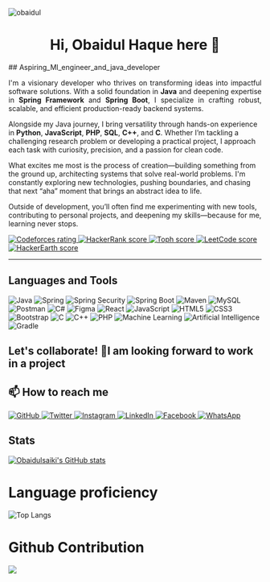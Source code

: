<p align="left"> <img src="https://komarev.com/ghpvc/?username=obaidulsaiki&label=Profile%20views&color=0e75b6&style=flat" alt="obaidul" /> </p>


<h1 align="center">Hi, Obaidul Haque here 👋</h1>
## Aspiring_Ml_engineer_and_java_developer

<p align="justify">
I'm a visionary developer who thrives on transforming ideas into impactful software solutions. With a solid foundation in <strong>Java</strong> and deepening expertise in <strong>Spring Framework</strong> and <strong>Spring Boot</strong>, I specialize in crafting robust, scalable, and efficient production-ready backend systems.

Alongside my Java journey, I bring versatility through hands-on experience in <strong>Python</strong>, <strong>JavaScript</strong>, <strong>PHP</strong>, <strong>SQL</strong>, <strong>C++</strong>, and <strong>C</strong>. Whether I’m tackling a challenging research problem or developing a practical project, I approach each task with curiosity, precision, and a passion for clean code.

What excites me most is the process of creation—building something from the ground up, architecting systems that solve real-world problems. I'm constantly exploring new technologies, pushing boundaries, and chasing that next “aha” moment that brings an abstract idea to life.

Outside of development, you’ll often find me experimenting with new tools, contributing to personal projects, and deepening my skills—because for me, learning never stops.
</p>

<p align="left">
   <a href="https://codeforces.com/profile/obaidulsaiki">
      <img alt="Codeforces rating" title="Codeforces rating" src="https://custom-icon-badges.demolab.com/badge/Codeforces-267-%23E05D44?style=for-the-badge&labelColor=CE4630&logo=codeforces&logoColor=white"/>
   </a><a href="https://www.hackerrank.com/profile/Obaidulsaiki">
      <img alt="HackerRank score" title="HackerRank score" src="https://custom-icon-badges.demolab.com/badge/HackerRank-67-%2355960c?style=for-the-badge&labelColor=488207&logo=hackerrank&logoColor=white"/>
   </a>
   <a href="https://toph.co/u/obaidulsaiki">
      <img alt="Toph score" title="Toph score" src="https://custom-icon-badges.demolab.com/badge/Toph-72-%23236ad3?style=for-the-badge&labelColor=1155ba&logo=toph&logoColor=white"/>
   </a>
	<a href="https://leetcode.com/u/obaidulsaiki/">
      <img alt="LeetCode score" title="LeetCode score" src="https://custom-icon-badges.demolab.com/badge/LeetCode-03-%23005588?style=for-the-badge&labelColor=003366&logo=leetcode&logoColor=white"/>
   </a>
   <a href="https://www.hackerearth.com/@saki.obidul">
      <img alt="HackerEarth score" title="HackerEarth score" src="https://custom-icon-badges.demolab.com/badge/HackerEarth-12-%23E1AD0E?style=for-the-badge&labelColor=C79600&logo=hackerearth&logoColor=white"/>
   </a>
</p>

---
   
##  Languages and Tools 
![Java](https://img.shields.io/badge/java-%23ED8B00.svg?style=for-the-badge&logo=openjdk&logoColor=white) 
![Spring](https://img.shields.io/badge/spring-%236DB33F.svg?style=for-the-badge&logo=spring&logoColor=white) 
![Spring Security](https://img.shields.io/badge/Spring_Security-6DB33F?style=for-the-badge&logo=spring-security&logoColor=white) 
![Spring Boot](https://img.shields.io/badge/Spring_Boot-6DB33F?style=for-the-badge&logo=spring-boot&logoColor=white) 
![Maven](https://img.shields.io/badge/Maven-C71A36?style=for-the-badge&logo=apachemaven&logoColor=white) 
![MySQL](https://img.shields.io/badge/mysql-4479A1.svg?style=for-the-badge&logo=mysql&logoColor=white) 
![Postman](https://img.shields.io/badge/Postman-FF6C37?style=for-the-badge&logo=postman&logoColor=white) 
![C#](https://img.shields.io/badge/c%23-%23239120.svg?style=for-the-badge&logo=csharp&logoColor=white) 
![Figma](https://img.shields.io/badge/Figma-F24E1E?style=for-the-badge&logo=figma&logoColor=white) 
![React](https://img.shields.io/badge/React-20232A?style=for-the-badge&logo=react&logoColor=61DAFB) 
![JavaScript](https://img.shields.io/badge/javascript-%23323330.svg?style=for-the-badge&logo=javascript&logoColor=%23F7DF1E) 
![HTML5](https://img.shields.io/badge/html5-%23E34F26.svg?style=for-the-badge&logo=html5&logoColor=white) 
![CSS3](https://img.shields.io/badge/css3-%231572B6.svg?style=for-the-badge&logo=css3&logoColor=white) 
![Bootstrap](https://img.shields.io/badge/bootstrap-%238511FA.svg?style=for-the-badge&logo=bootstrap&logoColor=white) 
![C](https://img.shields.io/badge/c-%2300599C.svg?style=for-the-badge&logo=c&logoColor=white) 
![C++](https://img.shields.io/badge/c++-%2300599C.svg?style=for-the-badge&logo=c%2B%2B&logoColor=white) 
![PHP](https://img.shields.io/badge/php-%23777BB4.svg?style=for-the-badge&logo=php&logoColor=white) 
![Machine Learning](https://img.shields.io/badge/Machine_Learning-%23007ACC.svg?style=for-the-badge&logo=azuredevops&logoColor=white) 
![Artificial Intelligence](https://img.shields.io/badge/AI-%23FF6F61.svg?style=for-the-badge&logo=ibm&logoColor=white) 
![Gradle](https://img.shields.io/badge/Gradle-02303A.svg?style=for-the-badge&logo=gradle&logoColor=white)


  
## Let's collaborate! 🤝I am looking forward to work in a project 
## 📫 How to reach me

<p align="left">
   <a href="https://github.com/obaidulsaiki">
      <img alt="GitHub" title="GitHub" src="https://custom-icon-badges.demolab.com/badge/GitHub-%23236ad3?style=for-the-badge&labelColor=1155ba&logo=github&logoColor=white"/>
   </a>
   <a href="https://twitter.com/obaidulsaiki">
      <img alt="Twitter" title="Twitter" src="https://custom-icon-badges.demolab.com/badge/Twitter-%231DA1F2?style=for-the-badge&labelColor=1A91DA&logo=twitter&logoColor=white"/>
   </a>
   <a href="https://www.instagram.com/obaidulsaiki">
      <img alt="Instagram" title="Instagram" src="https://custom-icon-badges.demolab.com/badge/Instagram-%23E1306C?style=for-the-badge&labelColor=C13584&logo=instagram&logoColor=white"/>
   </a>
   <a href="https://www.linkedin.com/in/obaidulsaiki">
      <img alt="LinkedIn" title="LinkedIn" src="https://custom-icon-badges.demolab.com/badge/LinkedIn-%230A66C2?style=for-the-badge&labelColor=0A66C2&logo=linkedin&logoColor=white"/>
   </a>
   <a href="https://www.facebook.com/obidul.saki ">
      <img alt="Facebook" title="Facebook" src="https://custom-icon-badges.demolab.com/badge/Facebook-%2340A3E8?style=for-the-badge&labelColor=3b5998&logo=facebook&logoColor=white"/>
   </a>
	<a href="https://wa.me/8801883440377">
      <img alt="WhatsApp" title="WhatsApp" src="https://custom-icon-badges.demolab.com/badge/WhatsApp-%2394C25E?style=for-the-badge&labelColor=25D366&logo=whatsapp&logoColor=white"/>
   </a>
</p>

## Stats  
[![Obaidulsaiki's GitHub stats](https://github-readme-stats.vercel.app/api?username=obaidulsaiki)](https://github.com/obaidulsaiki/github-readme-stats)

# Language proficiency   
![Top Langs](https://github-readme-stats.vercel.app/api/top-langs/?username=obaidulsaiki&layout=compact)

# Github Contribution

![](https://github-contributor-stats.vercel.app/api?username=obaidulsaiki&limit=5&theme=dark&combine_all_yearly_contributions=true)
